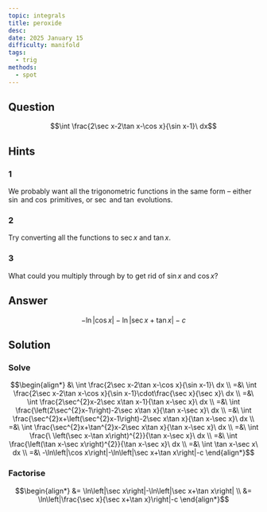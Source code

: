 ```yaml
---
topic: integrals
title: peroxide
desc: 
date: 2025 January 15
difficulty: manifold
tags:
  - trig
methods:
  - spot
---
```



## Question
```math
\int \frac{2\sec x-2\tan x-\cos x}{\sin x-1}\ dx
```


## Hints

### 1
We probably want all the trigonometric functions in the same form – either $\sin$ and $\cos$ primitives, or $\sec$ and $\tan$ evolutions.

### 2
Try converting all the functions to $\sec{x}$ and $\tan{x}$.

### 3
What could you multiply through by to get rid of $\sin{x}$ and $\cos{x}$?


## Answer
```math
-\ln\left|\cos x\right|-\ln\left|\sec x+\tan x\right|-c
```


## Solution

### Solve
```math
\begin{align*}
  &\ \int \frac{2\sec x-2\tan x-\cos x}{\sin x-1}\ dx
  \\ =&\ \int \frac{2\sec x-2\tan x-\cos x}{\sin x-1}\cdot\frac{\sec x}{\sec x}\ dx
  \\ =&\ \int \frac{2\sec^{2}x-2\sec x\tan x-1}{\tan x-\sec x}\ dx
  \\ =&\ \int \frac{\left(2\sec^{2}x-1\right)-2\sec x\tan x}{\tan x-\sec x}\ dx
  \\ =&\ \int \frac{\sec^{2}x+\left(\sec^{2}x-1\right)-2\sec x\tan x}{\tan x-\sec x}\ dx
  \\ =&\ \int \frac{\sec^{2}x+\tan^{2}x-2\sec x\tan x}{\tan x-\sec x}\ dx
  \\ =&\ \int \frac{\ \left(\sec x-\tan x\right)^{2}}{\tan x-\sec x}\ dx
  \\ =&\ \int \frac{\left(\tan x-\sec x\right)^{2}}{\tan x-\sec x}\ dx
  \\ =&\ \int \tan x-\sec x\ dx
  \\ =&\ -\ln\left|\cos x\right|-\ln\left|\sec x+\tan x\right|-c
\end{align*}
```

### Factorise
```math
\begin{align*}
  &= \ln\left|\sec x\right|-\ln\left|\sec x+\tan x\right|
  \\ &= \ln\left|\frac{\sec x}{\sec x+\tan x}\right|-c
\end{align*}
```
